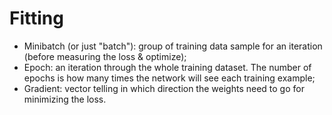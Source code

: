 # Fitting

- Minibatch (or just "batch"): group of training data sample for an
  iteration (before measuring the loss & optimize);
- Epoch: an iteration through the whole training dataset. The number of epochs
  is how many times the network will see each training example;
- Gradient: vector telling in which direction the weights need to go for
  minimizing the loss.
